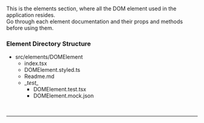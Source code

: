 <br />

This is the elements section, where all the DOM element used in the application
resides. <br /> 
Go through each element documentation and their props and methods
before using them.

### Element Directory Structure

- src/elements/DOMElement
  - index.tsx
  - DOMElement.styled.ts
  - Readme.md
  - \__test\__
    - DOMElement.test.tsx
    - DOMElement.mock.json

<br />

* * *

<br />


